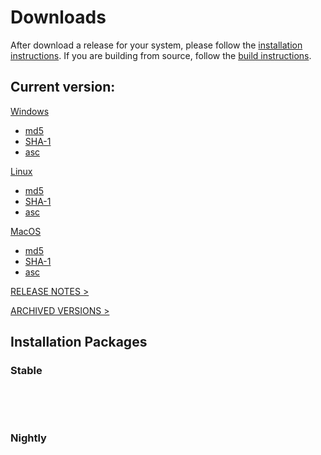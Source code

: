 <link rel="stylesheet" href="/css/download-page.css"></link>
<script src="/js/download.js"></script>
<div class="row cBallerina-io-Gray-row">
    <div class="container">
        <div class="row">
          <div class="col-xs-12 col-sm-12 col-md-6 col-lg-6 cDownloadsHeader">
              <h1>Downloads</h1>
              <p>
  				After download a release for your system, please follow the <a href="#">installation instructions</a>. If you are building from source, follow the <a href="https://github.com/ballerina-platform/ballerina-lang/blob/master/README.md#install-from-source">build instructions</a>.
              </p>
          </div>
        </div>
        <div class="row">
          <div class="col-xs-12 col-sm-12 col-md-12 col-lg-12 cDownloadsHeader">       
              <div class="cFeaturedVersion">
                  <h2>Current version: <span id="versionInfo"></span></h2>
              </div>
          </div>
        </div>
        <div class="clearfix"></div>
		<div class="row cDownloads">
			<div class="col-xs-12 col-sm-12 col-md-4 col-lg-4 cDownloadLeft">
				<a id="packWindows" id="packWindows" href="#" class="cDownload">
					<div>Windows</div>
					<div id="packWindowsName" class="cSize"></div>
				</a>
				<ul class="cDiwnloadSubLinks">
					<li><a id="packWindowsMd5" href="#">md5</a></li>
					<li><a id="packWindowsSha1" href="#">SHA-1</a></li>
					<li><a id="packWindowsAsc" href="#">asc</a></li>
				</ul>
			</div>
			<div class="col-xs-12 col-sm-12 col-md-4 col-lg-4 cDownloadMiddle">
				<a id="packLinux" href="#" class="cDownload">
					<div>Linux</div>
					<div id="packLinuxName" class="cSize"></div>
				</a>
				<ul class="cDiwnloadSubLinks">
					<li><a id="packLinuxMd5" href="#">md5</a></li>
					<li><a id="packLinuxSha1" href="#">SHA-1</a></li>
					<li><a id="packLinuxAsc" href="#">asc</a></li>
				</ul>
			</div>
			<div class="col-xs-12 col-sm-12 col-md-4 col-lg-4 cDownloadMiddle">
				<a id="packMac" href="#" class="cDownload">
					<div>MacOS</div>
					<div id="packMacName" class="cSize"></div>
				</a>
				<ul class="cDiwnloadSubLinks">
					<li><a id="packMacMd5" href="#">md5</a></li>
					<li><a id="packMacSha1" href="#">SHA-1</a></li>
					<li><a id="packMacAsc" href="#">asc</a></li>
				</ul>
			</div>
		</div>
        <div class="col-xs-12 col-sm-16 col-md-12 col-lg-12">
            <div class="cReleaseNotes">
                <p><a href="/downloads/release-notes">RELEASE NOTES ></a></p>
            </div>
            <div class="cReleaseNotes">
                <p><a href="/downloads/archived">ARCHIVED VERSIONS ></a></p>
            </div>
        </div>
        <div class="col-xs-12 col-sm-16 col-md-12 col-lg-12">
            <div class="cStandaloneInstallers">
                <h2>Installation Packages</h2>
                <div class="cInstallers">
                    <h3>Stable <span id="stableInfo"></span></h3>
                    <div class="col-xs-12 col-sm-16 col-md-6 col-lg-6 cLeftTable">
                        <table id="insPackages0"></table>
                    </div>
                    <div class="col-xs-12 col-sm-16 col-md-6 col-lg-6 cRightTable">
                        <table id="insPackages1"></table>
                    </div>
                    <div class="clearfix"></div>
					<br>
					<h3>Nightly <span id="nightlyInfo"></span></h3>
					<div class="col-xs-12 col-sm-16 col-md-6 col-lg-6 cLeftTable">
                        <table id="nightlyPackages0"></table>
                    </div>
					<div class="col-xs-12 col-sm-16 col-md-6 col-lg-6 cRightTable">
                        <table id="nightlyPackages1"></table>
                    </div>
					<div class="clearfix"></div>
                </div>
            </div>            
        </div>
    </div>
</div>
